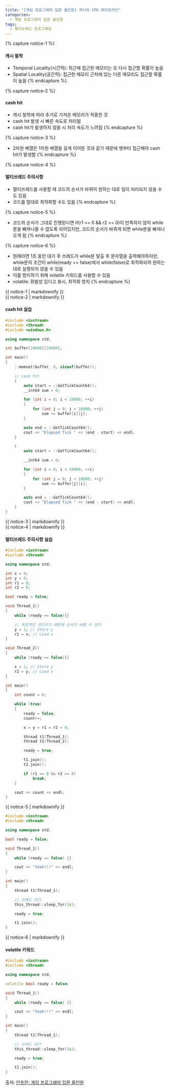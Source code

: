 ```yaml
---
title: "[게임 프로그래머 입문 올인원] 캐시와 CPU 파이프라인"
categories:
  - 게임 프로그래머 입문 올인원
tags:
  - 멀티쓰레드 프로그래밍
---
```




{% capture notice-1 %}
#### 캐시 철학

* Temporal Locality(시간적): 최근에 접근한 메모리는 또 다시 접근할 확률이 높음
* Spatial Locality(공간적): 접근한 메모리 근처에 있는 다른 메모리도 접근할 확률이 높음
{% endcapture %}

{% capture notice-2 %}
#### cash hit

* 캐시 철학에 따라 추가로 가져온 메모리가 적중한 것
* cash hit 발생 시 빠른 속도로 처리됨
* cash hit가 발생하지 않을 시 처리 속도가 느려짐
{% endcapture %}

{% capture notice-3 %}
* 2차원 배열은 1차원 배열을 길게 이어둔 것과 같기 때문에 행부터 접근해야 cash hit가 발생함
{% endcapture %}

{% capture notice-4 %}
#### 멀티쓰레드 주의사항

* 멀티쓰레드를 사용할 때 코드의 순서가 바뀌어 원하는 대로 일이 처리되지 않을 수도 있음
* 코드를 맘대로 최적화할 수도 있음
{% endcapture %}

{% capture notice-5 %}
* 코드의 순서가 그대로 진행된다면 if(r1 == 0 && r2 == 0)이 만족하지 않아 while문을 빠져나올 수 없도록 되어있지만, 코드의 순서가 바뀌게 되면 while문을 빠져나오게 됨
{% endcapture %}

{% capture notice-6 %}
* 원래라면 1초 동안 대기 후 쓰레드가 while문 탈출 후 문자열을 출력해야하지만, while문의 조건이 while(ready == false)에서 while(false)로 최적화되어 원하는대로 실행되지 않을 수 있음
* 이를 방지하기 위해 volatile 키워드를 사용할 수 있음
* volatile: 휘발성 있다고 표시, 최적화 방지
{% endcapture %}

<div class="notice">
  {{ notice-1 | markdownify }}
</div>

<div class="notice">
  {{ notice-2 | markdownify }}
</div>

#### cash hit 실습

```cpp
#include <iostream>
#include <thread>
#include <windows.h>

using namespace std;

int buffer[10000][10000];

int main()
{
	::memset(buffer, 0, sizeof(buffer));

	// cash hit
	{
		auto start = ::GetTickCount64();
		__int64 sum = 0;

		for (int i = 0; i < 10000; ++i)
		{
			for (int j = 0; j < 10000; ++j)
				sum += buffer[i][j];
		}

		auto end = ::GetTickCount64();
		cout << "Elapsed Tick " << (end - start) << endl;
	}

	{
		auto start = ::GetTickCount64();

		__int64 sum = 0;

		for (int i = 0; i < 10000; ++i)
		{
			for (int j = 0; j < 10000; ++j)
				sum += buffer[j][i];
		}

		auto end = ::GetTickCount64();
		cout << "Elapsed Tick " << (end - start) << endl;
	}
}
```

<div class="notice">
  {{ notice-3 | markdownify }}
</div>

<div class="notice">
  {{ notice-4 | markdownify }}
</div>

#### 멀티쓰레드 주의사항 실습

```cpp
#include <iostream>
#include <thread>

using namespace std;

int x = 0;
int y = 0;
int r1 = 0;
int r2 = 0;

bool ready = false;

void Thread_1()
{
	while (ready == false){}

	// 독립적인 코드이기 때문에 순서가 바뀔 수 있다
	y = 1; // Store y
	r1 = x; // Load x
}

void Thread_2()
{
	while (ready == false){}

	x = 1; // Store y
	r2 = y; // Load x
}

int main()
{
	int count = 0;

	while (true)
	{
		ready = false;
		count++;

		x = y = r1 = r2 = 0;

		thread t1(Thread_1);
		thread t2(Thread_2);

		ready = true;

		t1.join();
		t2.join();

		if (r1 == 0 && r2 == 0)
			break;
	}

	cout << count << endl;
}
```


<div class="notice">
  {{ notice-5 | markdownify }}
</div>

```cpp
#include <iostream>
#include <thread>

using namespace std;

bool ready = false;

void Thread_1()
{
	while (ready == false) {}

	cout << "Yeah!!!" << endl;
}

int main()
{
	thread t1(Thread_1);

	// 쓰레드 대기
	this_thread::sleep_for(1s);

	ready = true;

	t1.join();
}
```

<div class="notice">
  {{ notice-6 | markdownify }}
</div>

#### volatile 키워드

```cpp
#include <iostream>
#include <thread>

using namespace std;

volatile bool ready = false;

void Thread_1()
{
	while (ready == false) {}

	cout << "Yeah!!!" << endl;
}

int main()
{
	thread t1(Thread_1);

	// 쓰레드 대기
	this_thread::sleep_for(1s);

	ready = true;

	t1.join();
}
```

출처: [인프런: 게임 프로그래머 입문 올인원][source]

[source]: https://www.inflearn.com/course/%EA%B2%8C%EC%9E%84-%ED%94%84%EB%A1%9C%EA%B7%B8%EB%9E%98%EB%A8%B8-%EC%9E%85%EB%AC%B8-%EC%98%AC%EC%9D%B8%EC%9B%90-rookiss/dashboard
